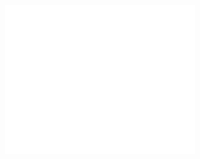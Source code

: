 <a href="https://github.com/Davr1?tab=repositories">
    <img src="https://raw.githubusercontent.com/Davr1/Davr1/master/img.svg">
</a>
